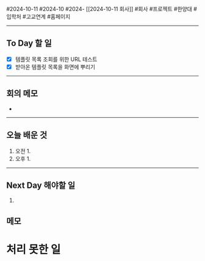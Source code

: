 #2024-10-11 #2024-10 #2024- [[2024-10-11 회사]]
#회사 #프로젝트 #한양대 #입학처 #고교연계 #홈페이지

---
## To Day 할 일
- [x] 템플릿 목록 조회를 위한 URL 테스트
- [x] 받아온 템플릿 목록을 화면에 뿌리기
---
## 회의 메모
- 
---
## 오늘 배운 것
1. 오전
    1. 
2. 오후
    1. 
---
## Next Day 해야할 일
1. 


## 메모


# 처리 못한 일